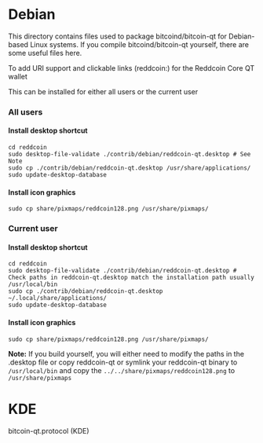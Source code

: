 
Debian
====================
This directory contains files used to package bitcoind/bitcoin-qt
for Debian-based Linux systems. If you compile bitcoind/bitcoin-qt yourself, there are some useful files here.

To add URI support and clickable links (reddcoin:<Reddcoin addres>) for the Reddcoin Core QT wallet

This can be installed for either all users or the current user

### All users

#### Install desktop shortcut
    cd reddcoin
    sudo desktop-file-validate ./contrib/debian/reddcoin-qt.desktop # See Note
    sudo cp ./contrib/debian/reddcoin-qt.desktop /usr/share/applications/
    sudo update-desktop-database

#### Install icon graphics
    sudo cp share/pixmaps/reddcoin128.png /usr/share/pixmaps/

### Current user

#### Install desktop shortcut
    cd reddcoin
    sudo desktop-file-validate ./contrib/debian/reddcoin-qt.desktop # Check paths in reddcoin-qt.desktop match the installation path usually /usr/local/bin
    sudo cp ./contrib/debian/reddcoin-qt.desktop ~/.local/share/applications/
    sudo update-desktop-database

#### Install icon graphics
    sudo cp share/pixmaps/reddcoin128.png /usr/share/pixmaps/


**Note:** If you build yourself, you will either need to modify the paths in
the .desktop file or copy reddcoin-qt or symlink your reddcoin-qt binary to `/usr/local/bin`
and copy the `../../share/pixmaps/reddcoin128.png` to `/usr/share/pixmaps`


KDE
====================
bitcoin-qt.protocol (KDE)